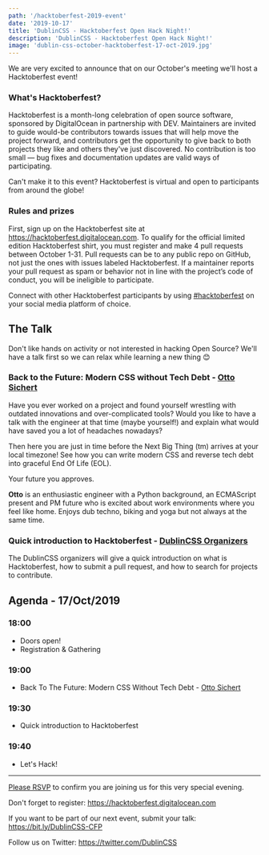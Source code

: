 ```yaml
---
path: '/hacktoberfest-2019-event'
date: '2019-10-17'
title: 'DublinCSS - Hacktoberfest Open Hack Night!'
description: 'DublinCSS - Hacktoberfest Open Hack Night!'
image: 'dublin-css-october-hacktoberfest-17-oct-2019.jpg'
---
```


We are very excited to announce that on our October's meeting we'll host a Hacktoberfest event!

### What's Hacktoberfest?

Hacktoberfest is a month-long celebration of open source software, sponsored by DigitalOcean in partnership with DEV. Maintainers are invited to guide would-be contributors towards issues that will help move the project forward, and contributors get the opportunity to give back to both projects they like and others they've just discovered. No contribution is too small — bug fixes and documentation updates are valid ways of participating.

Can't make it to this event? Hacktoberfest is virtual and open to participants from around the globe!

### Rules and prizes

First, sign up on the Hacktoberfest site at https://hacktoberfest.digitalocean.com. To qualify for the official limited edition Hacktoberfest shirt, you must register and make 4 pull requests between October 1-31. Pull requests can be to any public repo on GitHub, not just the ones with issues labeled Hacktoberfest. If a maintainer reports your pull request as spam or behavior not in line with the project’s code of conduct, you will be ineligible to participate.

Connect with other Hacktoberfest participants by using [#hacktoberfest](https://twitter.com/search?q=%23hacktoberfest) on your social media platform of choice.

## The Talk

Don't like hands on activity or not interested in hacking Open Source? We'll have a talk first so we can relax while learning a new thing 😊

### Back to the Future: Modern CSS without Tech Debt - [Otto Sichert](https://github.com/ottosichert)

Have you ever worked on a project and found yourself wrestling with outdated innovations and over-complicated tools? Would you like to have a talk with the engineer at that time (maybe yourself!) and explain what would have saved you a lot of headaches nowadays?

Then here you are just in time before the Next Big Thing (tm) arrives at your local timezone! See how you can write modern CSS and reverse tech debt into graceful End Of Life (EOL).

Your future you approves.

**Otto** is an enthusiastic engineer with a Python background, an ECMAScript present and PM future who is excited about work environments where you feel like home. Enjoys dub techno, biking and yoga but not always at the same time.

### Quick introduction to Hacktoberfest - [DublinCSS Organizers](https://meetup.com/DublinCSS)

The DublinCSS organizers will give a quick introduction on what is Hacktoberfest, how to submit a pull request, and how to search for projects to contribute. 

## Agenda - 17/Oct/2019

### 18:00
- Doors open!
- Registration & Gathering

### 19:00
- Back To The Future: Modern CSS Without Tech Debt - [Otto Sichert](https://github.com/ottosichert)

### 19:30
- Quick introduction to Hacktoberfest

### 19:40
- Let's Hack!

--------------------------------------------------

[Please RSVP](https://www.meetup.com/DublinCSS/events/264127657/) to confirm you are joining us for this very special evening.

Don't forget to register: https://hacktoberfest.digitalocean.com

If you want to be part of our next event, submit your talk: https://bit.ly/DublinCSS-CFP

Follow us on Twitter: https://twitter.com/DublinCSS
